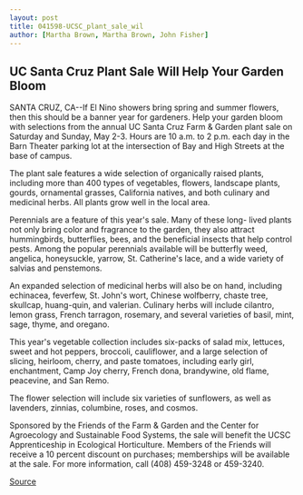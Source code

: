 ```yaml
---
layout: post
title: 041598-UCSC_plant_sale_wil
author: [Martha Brown, Martha Brown, John Fisher]
---
```


## UC Santa Cruz Plant Sale Will Help Your Garden  Bloom

SANTA CRUZ, CA--If El Nino showers bring spring and summer  flowers, then this should be a banner year for gardeners. Help your  garden bloom with selections from the annual UC Santa Cruz Farm & Garden plant sale on Saturday and Sunday, May 2-3. Hours are 10 a.m.  to 2 p.m. each day in the Barn Theater parking lot at the intersection of  Bay and High Streets at the base of campus.

The plant sale features a wide selection of organically raised  plants, including more than 400 types of vegetables, flowers, landscape  plants, gourds, ornamental grasses, California natives, and both  culinary and medicinal herbs. All plants grow well in the local area.

Perennials are a feature of this year's sale. Many of these long- lived plants not only bring color and fragrance to the garden, they also  attract hummingbirds, butterflies, bees, and the beneficial insects that  help control pests. Among the popular perennials available will be  butterfly weed, angelica, honeysuckle, yarrow, St. Catherine's lace, and  a wide variety of salvias and penstemons.

An expanded selection of medicinal herbs will also be on hand,  including echinacea, feverfew, St. John's wort, Chinese wolfberry,  chaste tree, skullcap, huang-quin, and valerian. Culinary herbs will  include cilantro, lemon grass, French tarragon, rosemary, and several  varieties of basil, mint, sage, thyme, and oregano.

This year's vegetable collection includes six-packs of salad mix,  lettuces, sweet and hot peppers, broccoli, cauliflower, and a large  selection of slicing, heirloom, cherry, and paste tomatoes, including  early girl, enchantment, Camp Joy cherry, French dona, brandywine,  old flame, peacevine, and San Remo.

The flower selection will include six varieties of sunflowers, as  well as lavenders, zinnias, columbine, roses, and cosmos.

Sponsored by the Friends of the Farm & Garden and the Center  for Agroecology and Sustainable Food Systems, the sale will benefit the  UCSC Apprenticeship in Ecological Horticulture. Members of the  Friends will receive a 10 percent discount on purchases; memberships  will be available at the sale. For more information, call (408) 459-3248  or 459-3240.

[Source](http://www1.ucsc.edu/news_events/press_releases/archive/97-98/04-98/041598-UCSC_plant_sale_wil.html "Permalink to 041598-UCSC_plant_sale_wil")